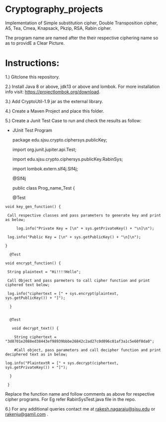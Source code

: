 # Cryptography_projects
Implementation of Simple substitution cipher, Double Transposition cipher, A5, Tea, Cmea, Knapsack, Pkzip, RSA, Rabin cipher.

The program name are named after the their respective ciphering name so as to providE a Clear Picture.

# Instructions:

1.) Gitclone this repository.

2.) Install Java 8 or above, jdk13 or above and lombok. For more installation info visit: https://projectlombok.org/download.

3.) Add CryptoUtil-1.9 jar as the external library. 

4.) Create a Maven Project and place this folder.

5.) Create a Junit Test Case to run and check the results as follow:
   * JUnit Test Program
   
      package edu.sjsu.crypto.ciphersys.publicKey;

      import org.junit.jupiter.api.Test;
   
      import edu.sjsu.crypto.ciphersys.publicKey.RabinSys;
      
      import lombok.extern.slf4j.Slf4j;

      @Slf4j
      
      public class Prog_name_Test {

    	@Test
	
	void key_gen_function() {
        
	 Call respective classes and pass parameters to generate key and print as below;
       
         log.info("Private Key = [\n" + sys.getPrivateKey() + "\n]\n");
	
	 log.info("Public Key = [\n" + sys.getPublicKey() + "\n]\n");
    	
	}

      @Test
        
	void encrypt_function() {
        
	 String plaintext = "Hi!!!!Hello";
        
	 Call Object and pass parmeters to call cipher function and print ciphered text below;
        
	 log.info("ciphertext = [" + sys.encrypt(plaintext, sys.getPublicKey()) + "]");
      
      }
      
      
      @Test
       
       void decrypt_text() {
       
        String ciphertext = "3d8701e2088ed38443ef98939bbbe26842c2ad27c0d096c01af3a1c5e60f0da0";
       
        #Call object, pass parameters and call decipher function and print deciphered text as in below;
        
	log.info("PlaintextR = [" + sys.decrypt(ciphertext, sys.getPrivateKey()) + "]");
      
      }
     
     }
     
  Replace the function name and follow comments as above for respective cipher programs. For Eg refer RabinSysTest.java file in the repo.

6.) For any additional queries contact me at rakesh.nagaraju@sjsu.edu or rakenju@gamil.com .
